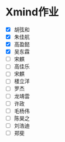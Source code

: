 # Xmind作业

- [X] 胡弦和
- [X] 朱佳航
- [X] 高盈懿
- [X] 吴东霖
- [ ] 宋麒
- [ ] 高佳乐
- [ ] 宋麒
- [ ] 楼立洋
- [ ] 罗杰
- [ ] 龙靖雲
- [ ] 许政
- [ ] 毛杨伟
- [ ] 陈昊之
- [ ] 刘浩迪
- [ ] 郑斐
